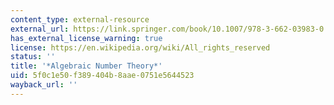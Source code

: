 ```yaml
---
content_type: external-resource
external_url: https://link.springer.com/book/10.1007/978-3-662-03983-0
has_external_license_warning: true
license: https://en.wikipedia.org/wiki/All_rights_reserved
status: ''
title: '*Algebraic Number Theory*'
uid: 5f0c1e50-f389-404b-8aae-0751e5644523
wayback_url: ''
---
```

